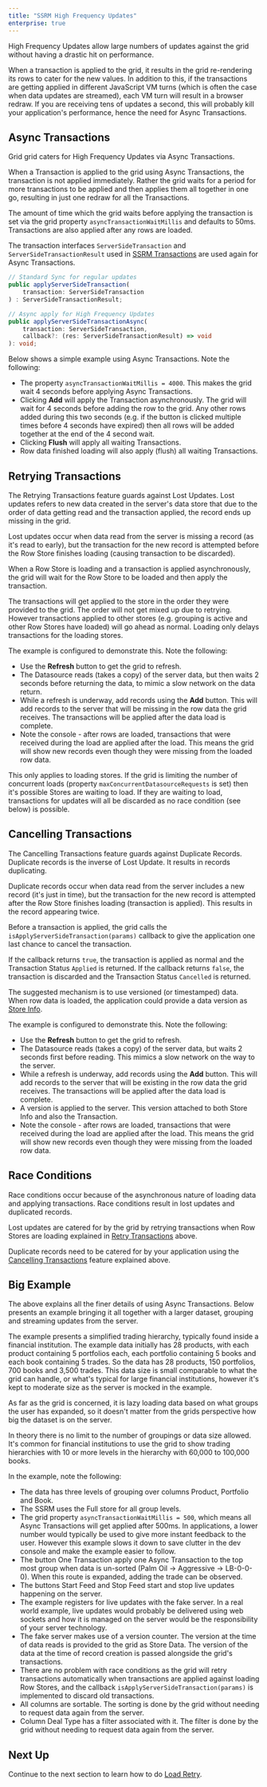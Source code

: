 ```yaml
---
title: "SSRM High Frequency Updates"
enterprise: true
---
```


High Frequency Updates allow large numbers of updates against the grid without having a drastic hit on performance.

When a transaction is applied to the grid, it results in the grid re-rendering its rows to cater for the new values. In addition to this, if the transactions are getting applied in different JavaScript VM turns (which is often the case when data updates are streamed), each VM turn will result in a browser redraw. If you are receiving tens of updates a second, this will probably kill your application's performance, hence the need for Async Transactions.

## Async Transactions

Grid grid caters for High Frequency Updates via Async Transactions.

When a Transaction is applied to the grid using Async Transactions, the transaction is not applied immediately. Rather the grid waits for a period for more transactions to be applied and then applies them all together in one go, resulting in just one redraw for all the Transactions.

The amount of time which the grid waits before applying the transaction is set via the grid property `asyncTransactionWaitMillis` and defaults to 50ms. Transactions are also applied after any rows are loaded.

The transaction interfaces `ServerSideTransaction` and `ServerSideTransactionResult` used in [SSRM Transactions](/server-side-model-transactions/#transaction-api) are used again for Async Transactions.

```ts
// Standard Sync for regular updates
public applyServerSideTransaction(
    transaction: ServerSideTransaction
) : ServerSideTransactionResult;

// Async apply for High Frequency Updates
public applyServerSideTransactionAsync(
    transaction: ServerSideTransaction,
    callback?: (res: ServerSideTransactionResult) => void
): void;
```

Below shows a simple example using Async Transactions. Note the following:

- The property `asyncTransactionWaitMillis = 4000`. This makes the grid wait 4 seconds before applying Async Transactions.
- Clicking **Add** will apply the Transaction asynchronously. The grid will wait for 4 seconds before adding the row to the grid. Any other rows added during this two seconds (e.g. if the button is clicked multiple times before 4 seconds have expired) then all rows will be added together at the end of the 4 second wait.
- Clicking **Flush** will apply all waiting Transactions.
- Row data finished loading will also apply (flush) all waiting Transactions.

## Retrying Transactions

The Retrying Transactions feature guards against Lost Updates. Lost updates refers to new data created in the server's data store that due to the order of data getting read and the transaction applied, the record ends up missing in the grid.

Lost updates occur when data read from the server is missing a record (as it's read to early), but the transaction for the new record is attempted before the Row Store finishes loading (causing transaction to be discarded).

When a Row Store is loading and a transaction is applied asynchronously, the grid will wait for the Row Store to be loaded and then apply the transaction.

The transactions will get applied to the store in the order they were provided to the grid. The order will not get mixed up due to retrying. However transactions applied to other stores (e.g. grouping is active and other Row Stores have loaded) will go ahead as normal. Loading only delays transactions for the loading stores.

The example is configured to demonstrate this. Note the following:

- Use the **Refresh** button to get the grid to refresh.
- The Datasource reads (takes a copy) of the server data, but then waits 2 seconds before returning the data, to mimic a slow network on the data return.
- While a refresh is underway, add records using the **Add** button. This will add records to the server that will be missing in the row data the grid receives. The transactions will be applied after the data load is complete.
- Note the console - after rows are loaded, transactions that were received during the load are applied after the load. This means the grid will show new records even though they were missing from the loaded row data.



This only applies to loading stores. If the grid is limiting the number of concurrent loads (property `maxConcurrentDatasourceRequests` is set) then it's possible Stores are waiting to load. If they are waiting to load, transactions for updates will all be discarded as no race condition (see below) is possible.

## Cancelling Transactions

The Cancelling Transactions feature guards against Duplicate Records. Duplicate records is the inverse of Lost Update. It results in records duplicating.

Duplicate records occur when data read from the server includes a new record (it's just in time), but the transaction for the new record is attempted after the Row Store finishes loading (transaction is applied). This results in the record appearing twice.

Before a transaction is applied, the grid calls the `isApplyServerSideTransaction(params)` callback to give the application one last chance to cancel the transaction.

<api-documentation source='grid-options/properties.json' section='serverSideRowModel' names='["isApplyServerSideTransaction"]' ></api-documentation>

If the callback returns `true`, the transaction is applied as normal and the Transaction Status `Applied` is returned. If the callback returns `false`, the transaction is discarded and the Transaction Status `Cancelled` is returned.

The suggested mechanism is to use versioned (or timestamped) data. When row data is loaded, the application could provide a data version as [Store Info](/server-side-model-grouping/#store-state-info).

The example is configured to demonstrate this. Note the following:

- Use the **Refresh** button to get the grid to refresh.
- The Datasource reads (takes a copy) of the server data, but waits 2 seconds first before reading. This mimics a slow network on the way to the server.
- While a refresh is underway, add records using the **Add** button. This will add records to the server that will be existing in the row data the grid receives. The transactions will be applied after the data load is complete.
- A version is applied to the server. This version attached to both Store Info and also the Transaction.
- Note the console - after rows are loaded, transactions that were received during the load are applied after the load. This means the grid will show new records even though they were missing from the loaded row data.

<grid-example title='Cancel Transactions' name='cancel-transactions' type='generated' options='{ "enterprise": true, "modules": ["serverside"] }'></grid-example>

## Race Conditions

Race conditions occur because of the asynchronous nature of loading data and applying transactions. Race conditions result in lost updates and duplicated records.

Lost updates are catered for by the grid by retrying transactions when Row Stores are loading explained in [Retry Transactions](#retrying-transactions) above.

Duplicate records need to be catered for by your application using the [Cancelling Transactions](#cancelling-transactions) feature explained above.

## Big Example

The above explains all the finer details of using Async Transactions. Below presents an example bringing it all together with a larger dataset, grouping and streaming updates from the server.

The example presents a simplified trading hierarchy, typically found inside a financial institution. The example data initially has 28 products, with each product containing 5 portfolios each, each portfolio containing 5 books and each book containing 5 trades. So the data has 28 products, 150 portfolios, 700 books and 3,500 trades. This data size is small comparable to what the grid can handle, or what's typical for large financial institutions, however it's kept to moderate size as the server is mocked in the example.

As far as the grid is concerned, it is lazy loading data based on what groups the user has expanded, so it doesn't matter from the grids perspective how big the dataset is on the server.

In theory there is no limit to the number of groupings or data size allowed. It's common for financial institutions to use the grid to show trading hierarchies with 10 or more levels in the hierarchy with 60,000 to 100,000 books.

In the example, note the following:

- The data has three levels of grouping over columns Product, Portfolio and Book.
- The SSRM uses the Full store for all group levels.
- The grid property `asyncTransactionWaitMillis = 500`, which means all Async Transactions will get applied after 500ms. In applications, a lower number would typically be used to give more instant feedback to the user. However this example slows it down to save clutter in the dev console and make the example easier to follow.
- The button One Transaction apply one Async Transaction to the top most group when data is un-sorted (Palm Oil -> Aggressive -> LB-0-0-0). When this route is expanded, adding the trade can be observed.
- The buttons Start Feed and Stop Feed start and stop live updates happening on the server.
- The example registers for live updates with the fake server. In a real world example, live updates would probably be delivered using web sockets and how it is managed on the server would be the responsibility of your server technology.
- The fake server makes use of a version counter. The version at the time of data reads is provided to the grid as Store Data. The version of the data at the time of record creation is passed alongside the grid's transactions.
- There are no problem with race conditions as the grid will retry transactions automatically when transactions are applied against loading Row Stores, and the callback `isApplyServerSideTransaction(params)` is implemented to discard old transactions.
- All columns are sortable. The sorting is done by the grid without needing to request data again from the server.
- Column Deal Type has a filter associated with it. The filter is done by the grid without needing to request data again from the server.



## Next Up

Continue to the next section to learn how to do [Load Retry](/server-side-model-retry/).
